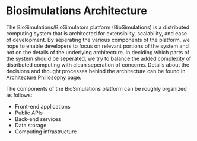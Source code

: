 # Biosimulations Architecture

The BioSimulations/BioSimulators platform (BioSimulations) is a distributed computing system that is architected for extensibilty, scalability, and ease of development. By seperating the various components of the platform, we hope to enable developers to focus on relevant portions of the system and not on the details of the underlying architecture. In deciding which parts of the system should be seperated, we try to balance the added complexity of distributed computing with clean seperation of concerns. Details about the decisions and thought processes behind the architecture can be found in [Architecture Phillosophy](./phillosophy.md) page.

The components of the BioSimulations platform can be roughly organized as follows:

- Front-end applications
- Public APIs
- Back-end services
- Data storage
- Computing infrastructure
